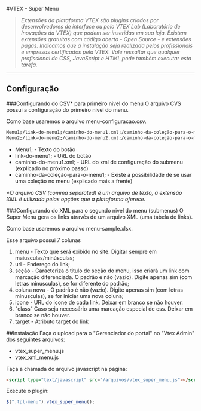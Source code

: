 #VTEX - Super Menu
>*Extensões da plataforma VTEX são plugins criados por desenvolvedores de interface ou pelo VTEX Lab (Laboratório de Inovações da VTEX) que podem ser inseridas em sua loja. Existem extensões gratuitas com código aberto -  Open Source - e extensões pagas.  Indicamos que a instalação seja realizada pelos profissionais e empresas certificados pela VTEX. Vale ressaltar que qualquer profissional de CSS, JavaScript e HTML pode também executar esta tarefa.*

----------

## Configuração

###Configurando do CSV\* para primeiro nivel do menu
O arquivo CVS possui a configuração do primeiro nivel do menu.

Como base usaremos o arquivo menu-configuracao.csv.

```xml
Menu1;/link-do-menu1;/caminho-do-menu1.xml;/caminho-da-coleção-para-o-menu1;
Menu2;/link-do-menu2;/caminho-do-menu2.xml;/caminho-da-coleção-para-o-menu2;
```
* Menu1; - Texto do botão
* link-do-menu1; - URL do botão
* caminho-do-menu1.xml; - URL do xml de configuração do submenu (explicado no próximo passo)
* caminho-da-coleção-para-o-menu1; - Existe a possíbilidade de se usar uma coleção no menu (explicado mais a frente)

*\*O arquivo CSV (comma separated) é um arquivo de texto, a extensão XML é utilizada pelas opções que a plataforma oferece.*

###Configurando do XML para o segundo nivel do menu (submenus)
O Super Menu gera os links através de um arquivo XML (uma tabela de links). 

Como base usaremos o arquivo menu-sample.xlsx.

Esse arquivo possui 7 colunas
1. menu - Texto que será exibido no site. Digitar sempre em maiusculas/minúsculas;
2. url - Endereço do link;
3. seção - Caracteriza o titulo de seção do menu, isso criará um link com marcação diferenciada. O padrão é não (vazio). Digite apenas sim (com letras minusculas), se for diferente do padrão;
4. coluna nova - O padrão é não (vazio). Digite apenas sim (com letras minusculas), se for iniciar uma nova coluna;
5. icone - URL do icone de cada link. Deixar em branco se não houver.
6. "class" Caso seja necessário uma marcação especial de css. Deixar em branco se não houver.
7. target - Atributo target do link





##Instalação
Faça o upload para o "Gerenciador do portal" no "Vtex Admin" dos seguintes arquivos:
* vtex_super_menu.js
* vtex_xml_menu.js


Faça a chamada do arquivo javascript na página:

```html
<script type="text/javascript" src="/arquivos/vtex_super_menu.js"></script>
```

Execute o plugin:

```javascript
$(".tpl-menu").vtex_super_menu();
```
